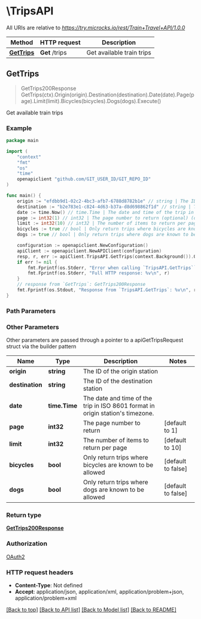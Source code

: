 # \TripsAPI

All URIs are relative to *https://try.microcks.io/rest/Train+Travel+API/1.0.0*

Method | HTTP request | Description
------------- | ------------- | -------------
[**GetTrips**](TripsAPI.md#GetTrips) | **Get** /trips | Get available train trips



## GetTrips

> GetTrips200Response GetTrips(ctx).Origin(origin).Destination(destination).Date(date).Page(page).Limit(limit).Bicycles(bicycles).Dogs(dogs).Execute()

Get available train trips



### Example

```go
package main

import (
	"context"
	"fmt"
	"os"
    "time"
	openapiclient "github.com/GIT_USER_ID/GIT_REPO_ID"
)

func main() {
	origin := "efdbb9d1-02c2-4bc3-afb7-6788d8782b1e" // string | The ID of the origin station
	destination := "b2e783e1-c824-4d63-b37a-d8d698862f1d" // string | The ID of the destination station
	date := time.Now() // time.Time | The date and time of the trip in ISO 8601 format in origin station's timezone.
	page := int32(1) // int32 | The page number to return (optional) (default to 1)
	limit := int32(10) // int32 | The number of items to return per page (optional) (default to 10)
	bicycles := true // bool | Only return trips where bicycles are known to be allowed (optional) (default to false)
	dogs := true // bool | Only return trips where dogs are known to be allowed (optional) (default to false)

	configuration := openapiclient.NewConfiguration()
	apiClient := openapiclient.NewAPIClient(configuration)
	resp, r, err := apiClient.TripsAPI.GetTrips(context.Background()).Origin(origin).Destination(destination).Date(date).Page(page).Limit(limit).Bicycles(bicycles).Dogs(dogs).Execute()
	if err != nil {
		fmt.Fprintf(os.Stderr, "Error when calling `TripsAPI.GetTrips``: %v\n", err)
		fmt.Fprintf(os.Stderr, "Full HTTP response: %v\n", r)
	}
	// response from `GetTrips`: GetTrips200Response
	fmt.Fprintf(os.Stdout, "Response from `TripsAPI.GetTrips`: %v\n", resp)
}
```

### Path Parameters



### Other Parameters

Other parameters are passed through a pointer to a apiGetTripsRequest struct via the builder pattern


Name | Type | Description  | Notes
------------- | ------------- | ------------- | -------------
 **origin** | **string** | The ID of the origin station | 
 **destination** | **string** | The ID of the destination station | 
 **date** | **time.Time** | The date and time of the trip in ISO 8601 format in origin station&#39;s timezone. | 
 **page** | **int32** | The page number to return | [default to 1]
 **limit** | **int32** | The number of items to return per page | [default to 10]
 **bicycles** | **bool** | Only return trips where bicycles are known to be allowed | [default to false]
 **dogs** | **bool** | Only return trips where dogs are known to be allowed | [default to false]

### Return type

[**GetTrips200Response**](GetTrips200Response.md)

### Authorization

[OAuth2](../README.md#OAuth2)

### HTTP request headers

- **Content-Type**: Not defined
- **Accept**: application/json, application/xml, application/problem+json, application/problem+xml

[[Back to top]](#) [[Back to API list]](../README.md#documentation-for-api-endpoints)
[[Back to Model list]](../README.md#documentation-for-models)
[[Back to README]](../README.md)

